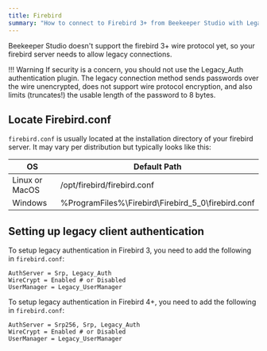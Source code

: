 ```yaml
---
title: Firebird
summary: "How to connect to Firebird 3+ from Beekeeper Studio with Legacy Authentication"
---
```


Beekeeper Studio doesn't support the firebird 3+ wire protocol yet, so your firebird server needs to allow legacy connections.

!!! Warning
    If security is a concern, you should not use the Legacy_Auth authentication plugin. The legacy connection method sends passwords over the wire unencrypted, does not support wire protocol encryption, and also limits (truncates!) the usable length of the password to 8 bytes.


## Locate Firebird.conf

`firebird.conf` is usually located at the installation directory of your firebird server. It may vary per distribution but typically looks like this:

| OS             | Default Path                                       |
|----------------|----------------------------------------------------|
| Linux or MacOS | /opt/firebird/firebird.conf                        |
| Windows        | %ProgramFiles%\Firebird\Firebird_5_0\firebird.conf |


## Setting up legacy client authentication

To setup legacy authentication in Firebird 3, you need to add the following in `firebird.conf`:

```
AuthServer = Srp, Legacy_Auth
WireCrypt = Enabled # or Disabled
UserManager = Legacy_UserManager
```

To setup legacy authentication in Firebird 4+, you need to add the following in `firebird.conf`:

```
AuthServer = Srp256, Srp, Legacy_Auth
WireCrypt = Enabled # or Disabled
UserManager = Legacy_UserManager
```


